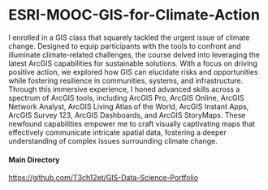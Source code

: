 # ESRI-MOOC-GIS-for-Climate-Action
I enrolled in a GIS class that squarely tackled the urgent issue of climate change. Designed to equip participants with the tools to confront and illuminate climate-related challenges, the course delved into leveraging the latest ArcGIS capabilities for sustainable solutions. With a focus on driving positive action, we explored how GIS can elucidate risks and opportunities while fostering resilience in communities, systems, and infrastructure. Through this immersive experience, I honed advanced skills across a spectrum of ArcGIS tools, including ArcGIS Pro, ArcGIS Online, ArcGIS Network Analyst, ArcGIS Living Atlas of the World, ArcGIS Instant Apps, ArcGIS Survey 123, ArcGIS Dashboards, and ArcGIS StoryMaps. These newfound capabilities empower me to craft visually captivating maps that effectively communicate intricate spatial data, fostering a deeper understanding of complex issues surrounding climate change.


#### Main Directory
https://github.com/T3ch12et/GIS-Data-Science-Portfolio

